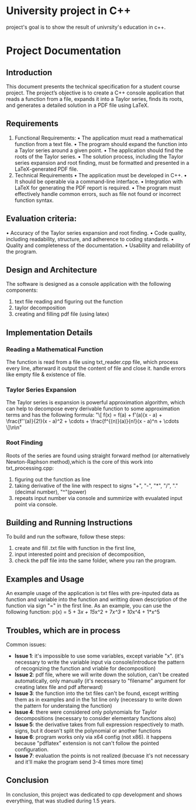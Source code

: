 # University project in C++
project's goal is to show the result of univrsity's education in c++.

# Project Documentation

## Introduction
This document presents the technical specification for a student course project.
The project’s objective is to create a C++ console application that reads a function from a file, expands it into a Taylor series, finds its
roots, and generates a detailed solution in a PDF file using LaTeX.

## Requirements
1. Functional Requirements:
• The application must read a mathematical function from a text file.
• The program should expand the function into a Taylor series around a given point.
• The application should find the roots of the Taylor series.
• The solution process, including the Taylor series expansion and root finding, must be formatted and presented in a LaTeX-generated PDF file.
2. Technical Requirements
• The application must be developed in C++.
• It should be operable via a command-line interface.
• Integration with LaTeX for generating the PDF report is required.
• The program must effectively handle common errors, such as file not found or incorrect function syntax.

## Evaluation criteria:
• Accuracy of the Taylor series expansion and root finding.
• Code quality, including readability, structure, and adherence to coding
standards.
• Quality and completeness of the documentation.
• Usability and reliability of the program.

## Design and Architecture
The software is designed as a console application with the following components:
1. text file reading and figuring out the function
2. taylor decomposition
3. creating and filling pdf file (using latex)

## Implementation Details
### Reading a Mathematical Function
The function is read from a file using txt_reader.cpp file, which process every line, afterward it output the content of file and close it. handle errors like empty file & existence of file.

### Taylor Series Expansion
The Taylor series is expansion is  powerful approximation algorithm, which can help to decompose every derivable function to some approximation terms and has the following formula:
"\\[ f(x) = f(a) + f'(a)(x - a) + \\frac{f''(a)}{2!}(x - a)^2 + \\cdots + \\frac{f^{(n)}(a)}{n!}(x - a)^n + \\cdots \\]\n\n"

### Root Finding
Roots of the series are found using straight forward method (or alternatively Newton-Raphson method),which is the core of this work into txt_processing.cpp:
1. figuring out the function as line 
2. taking derivative of the line with respect to signs "+", "-", "*", "/", "."(decimal number), "^"(power)
3. repeats input number via console and summirize with evualated input point via console.   

## Building and Running Instructions
To build and run the software, follow these steps:
1. create and fill .txt file with function in the first line,
2. input interested point and precision of decomposition,
3. check the pdf file into the same folder, where you ran the program.

## Examples and Usage
An example usage of the application is txt files with pre-inputed data as function and variable into the function and writting down description of the function via sign "=" in the first line.
As an example, you can use the following function:
p(x) = 5 + 3*x + 15*x^2 + 7*x^3 + 10*x^4 + 1*x^5


## Troubles, which are in process
Common issues:

- **Issue 1**: it's impossible to use some variables, except variable "x". (it's necessary to write the variable input via console/introduce the pattern of recognizing the function and vriable for decomposition)
- **Issue 2**: pdf file, where we will write down the solution, can't be created automatically, only manually (it's necessary to "filename" argument for creating latex file and pdf afterward)
- **Issue 3**: the function into the txt files can't be found, except writting them as in examples and in the 1st line only  (necessary to write down the pattern for understaing the function)
- **Issue 4**: there were considered only polynomials for Taylor decompositions (necessary to consider elementary functions also)
- **Issue 5**: the derivative takes from full expression respectively to math. signs, but it doesn't split the polynomial or another functions
- **Issue 6**: program works only via x64 config (not x86). it happens because "pdflatex" extension is not can't follow the pointed configuration.
- **Issue 7**: evaluation the points is not realized (becuase it's not necessary and it'll make the program send 3-4 times more time)

## Conclusion
In conclusion, this project was dedicated to cpp development and shows everything, that was studied during 1.5 years.
